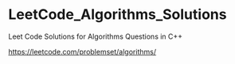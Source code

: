 # LeetCode_Algorithms_Solutions
Leet Code Solutions for Algorithms Questions in C++

https://leetcode.com/problemset/algorithms/
